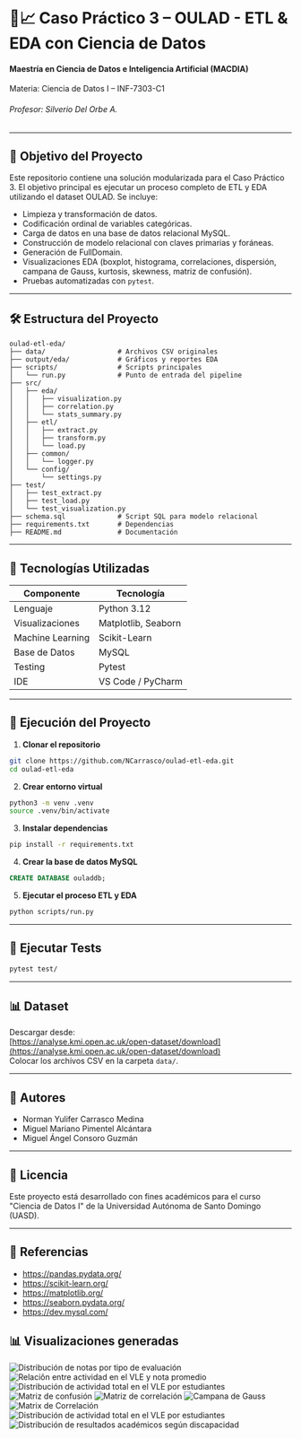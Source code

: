 # 🧠📈 Caso Práctico 3 – OULAD - ETL & EDA con Ciencia de Datos

#### Maestría en Ciencia de Datos e Inteligencia Artificial (MACDIA)  
Materia: Ciencia de Datos I – INF-7303-C1  
###### Profesor: Silverio Del Orbe A.


---


## 🎯 Objetivo del Proyecto

Este repositorio contiene una solución modularizada para el Caso Práctico 3. El objetivo principal es ejecutar un proceso completo de ETL y EDA utilizando el dataset OULAD. Se incluye:

- Limpieza y transformación de datos.
- Codificación ordinal de variables categóricas.
- Carga de datos en una base de datos relacional MySQL.
- Construcción de modelo relacional con claves primarias y foráneas.
- Generación de FullDomain.
- Visualizaciones EDA (boxplot, histograma, correlaciones, dispersión, campana de Gauss, kurtosis, skewness, matriz de confusión).
- Pruebas automatizadas con `pytest`.

---

## 🛠️ Estructura del Proyecto

```
oulad-etl-eda/
├── data/                  # Archivos CSV originales
├── output/eda/            # Gráficos y reportes EDA
├── scripts/               # Scripts principales
│   └── run.py             # Punto de entrada del pipeline
├── src/
│   ├── eda/
│   │   ├── visualization.py
│   │   ├── correlation.py
│   │   └── stats_summary.py
│   ├── etl/
│   │   ├── extract.py
│   │   ├── transform.py
│   │   └── load.py
│   ├── common/
│   │   └── logger.py
│   └── config/
│       └── settings.py
├── test/
│   ├── test_extract.py
│   ├── test_load.py
│   └── test_visualization.py
├── schema.sql             # Script SQL para modelo relacional
├── requirements.txt       # Dependencias
├── README.md              # Documentación
```

---

## 🔧 Tecnologías Utilizadas

| Componente      | Tecnología          |
| --------------- | ------------------- |
| Lenguaje        | Python 3.12         |
| Visualizaciones | Matplotlib, Seaborn |
| Machine Learning| Scikit-Learn        |
| Base de Datos   | MySQL               |
| Testing         | Pytest              |
| IDE             | VS Code / PyCharm   |


---


## 🚀 Ejecución del Proyecto

1. **Clonar el repositorio**
```bash
git clone https://github.com/NCarrasco/oulad-etl-eda.git
cd oulad-etl-eda
```

2. **Crear entorno virtual**
```bash
python3 -m venv .venv
source .venv/bin/activate
```

3. **Instalar dependencias**
```bash
pip install -r requirements.txt
```

4. **Crear la base de datos MySQL**
```sql
CREATE DATABASE ouladdb;
```

5. **Ejecutar el proceso ETL y EDA**
```bash
python scripts/run.py
```

---

## 🧪 Ejecutar Tests

```bash
pytest test/
```

---

## 📊 Dataset

Descargar desde:  
[https://analyse.kmi.open.ac.uk/open-dataset/download](https://analyse.kmi.open.ac.uk/open-dataset/download)  
Colocar los archivos CSV en la carpeta `data/`.

---

## 👥 Autores

- Norman Yulifer Carrasco Medina  
- Miguel Mariano Pimentel Alcántara  
- Miguel Ángel Consoro Guzmán

---

## 📄 Licencia

Este proyecto está desarrollado con fines académicos para el curso "Ciencia de Datos I" de la Universidad Autónoma de Santo Domingo (UASD).

---

## 📓 Referencias

- https://pandas.pydata.org/
- https://scikit-learn.org/
- https://matplotlib.org/
- https://seaborn.pydata.org/
- https://dev.mysql.com/


## 📊 Visualizaciones generadas

![Distribución de notas por tipo de evaluación](output/boxplot_notas.png)
![Relaciôn entre actividad en el VLE y nota promedio](output/dispersion_clicks_vs_score.png)
![Distribución de actividad total en el VLE por estudiantes](output/histograma_actividad.png)
![Matriz de confusión](output/matriz_confusion.png)
![Matriz de correlación](output/matriz_correlacion.png)
![Campana de Gauss](output/eda/campana_gauss_score.png)
![Matrix de Correlación](output/eda/correlation_matrix.png)
![Distribución de actividad total en el VLE por estudiantes](output/matriz_confusion.png)
![Distribución de resultados académicos según discapacidad](output/eda/discapacidad_vs_resultado.png)